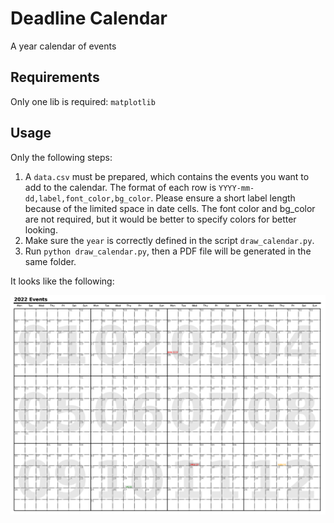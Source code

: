 # Deadline Calendar

A year calendar of events

## Requirements

Only one lib is required: `matplotlib`

## Usage

Only the following steps:

1. A `data.csv` must be prepared, which contains the events you want to add to the calendar. The format of each row is `YYYY-mm-dd,label,font_color,bg_color`. Please ensure a short label length because of the limited space in date cells. The font color and bg_color are not required, but it would be better to specify colors for better looking.
2. Make sure the `year` is correctly defined in the script `draw_calendar.py`.
3. Run `python draw_calendar.py`, then a PDF file will be generated in the same folder.

It looks like the following:

![](https://raw.githubusercontent.com/hehuan2112/deadline-calendar/master/demo.png)